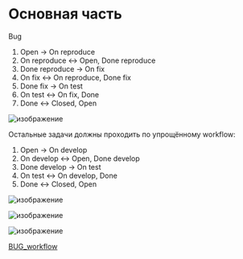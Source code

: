 Основная часть 
=====

Bug

   1. Open -> On reproduce
   2. On reproduce <-> Open, Done reproduce
   3. Done reproduce -> On fix
   4. On fix <-> On reproduce, Done fix
   5. Done fix -> On test
   6. On test <-> On fix, Done
   7. Done <-> Closed, Open

![изображение](https://user-images.githubusercontent.com/60341565/167081337-d9c78825-6144-4fa1-bd93-e45ebc0e8c43.png)

Остальные задачи должны проходить по упрощённому workflow:

   1. Open -> On develop
   2. On develop <-> Open, Done develop
   3. Done develop -> On test
   4. On test <-> On develop, Done
   5. Done <-> Closed, Open

![изображение](https://user-images.githubusercontent.com/60341565/167100016-0371ce35-c53e-4602-96fb-ca71511a9e27.png)

![изображение](https://user-images.githubusercontent.com/60341565/167108848-45812df4-bc44-4a37-9cf4-1e4b01f088ea.png)

![изображение](https://user-images.githubusercontent.com/60341565/167108947-6b342188-9465-4b94-b52f-14e1ba451650.png)



[BUG_workflow](https://github.com/Igor-0208/netology_devops/blob/main/2%20Modul/HomeWork%2013/bug_workflow.xml)
